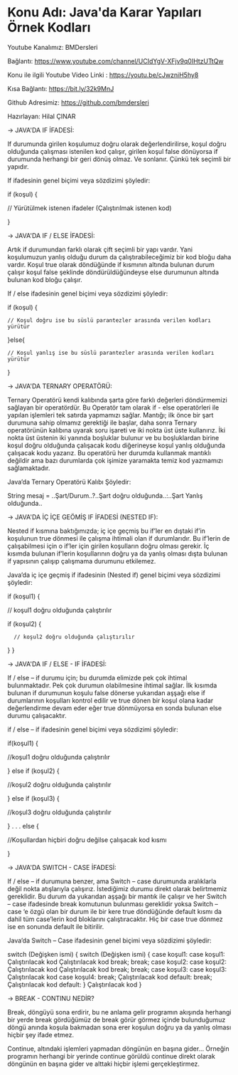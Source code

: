 # Konu Adı: Java'da Karar Yapıları Örnek Kodları

Youtube Kanalımız: BMDersleri

Bağlantı: https://www.youtube.com/channel/UCIdYgV-XFjv9q0IHtzUTtQw

Konu ile ilgili Youtube Video Linki : https://youtu.be/cJwzniH5hy8

Kısa Bağlantı: https://bit.ly/32k9MnJ

Github Adresimiz: https://github.com/bmdersleri

Hazırlayan: Hilal ÇINAR



-> JAVA'DA IF İFADESİ:

If durumunda girilen koşulumuz doğru olarak değerlendirilirse, koşul doğru olduğunda çalışması istenilen kod çalışır, girilen koşul false dönüyorsa if durumunda herhangi bir geri dönüş olmaz. Ve sonlanır. Çünkü tek seçimli bir yapıdır.

If ifadesinin genel biçimi veya sözdizimi şöyledir:

if (koşul) {

   // Yürütülmek istenen ifadeler (Çalıştırılmak istenen kod)

}
 

-> JAVA'DA IF / ELSE İFADESİ:

Artık if durumundan farklı olarak çift seçimli bir yapı vardır. Yani koşulumuzun yanlış olduğu durum da çalıştırabileceğimiz bir kod bloğu daha vardır. Koşul true olarak döndüğünde if kısmının altında bulunan durum çalışır koşul false şeklinde döndürüldüğündeyse else durumunun altında bulunan kod bloğu çalışır.

If / else ifadesinin genel biçimi veya sözdizimi şöyledir:

if (koşul)
{

    // Koşul doğru ise bu süslü parantezler arasında verilen kodları yürütür 

}else{

    // Koşul yanlış ise bu süslü parantezler arasında verilen kodları yürütür 

}
 

-> JAVA'DA TERNARY OPERATÖRÜ:

Ternary Operatörü kendi kalıbında şarta göre farklı değerleri döndürmemizi sağlayan bir operatördür. Bu Operatör tam olarak if - else operatörleri ile yapılan işlemleri tek satırda yapmamızı sağlar. Mantığı; ilk önce bir şart durumuna sahip olmamız gerektiği ile başlar, daha sonra Ternary operatörünün kalıbına uyarak soru işareti ve iki nokta üst üste kullanırız. İki nokta üst üstenin iki yanında boşluklar bulunur ve bu boşluklardan birine koşul doğru olduğunda çalışacak kodu diğerineyse koşul yanlış olduğunda çalışacak kodu yazarız. Bu operatörü her durumda kullanmak mantıklı değildir ama bazı durumlarda çok işimize yaramakta temiz kod yazmamızı sağlamaktadır.

Java’da Ternary Operatörü Kalıbı Şöyledir:

String mesaj =  ..Şart/Durum..?..Şart doğru olduğunda..:..Şart Yanlış olduğunda..


-> JAVA'DA İÇ İÇE GEÖMİŞ IF İFADESİ (NESTED IF):

Nested if kısmına baktığımızda; iç içe geçmiş bu if’ler en dıştaki if’in koşulunun true dönmesi ile çalışma ihtimali olan if durumlarıdır. Bu if’lerin de çalışabilmesi için o if’ler için girilen koşulların doğru olması gerekir. İç kısımda bulunan if’lerin koşullarının doğru ya da yanlış olması dışta bulunan if yapısının çalışıp çalışmama durumunu etkilemez.

Java’da iç içe geçmiş if ifadesinin (Nested if) genel biçimi veya sözdizimi şöyledir:


if (koşul1) 
{

   // koşul1 doğru olduğunda çalıştırılır

   if (koşul2) 
   {

      // koşul2 doğru olduğunda çalıştırılır

   }
}
 
	
-> JAVA'DA IF / ELSE - IF İFADESİ: 

If / else – if durumu için; bu durumda elimizde pek çok ihtimal bulunmaktadır. Pek çok durumun olabilmesine ihtimal sağlar. İlk kısımda bulunan if durumunun koşulu false dönerse yukarıdan aşşağı else if durumlarının koşulları kontrol edilir ve true dönen bir koşul olana kadar değerlendirme devam eder eğer true dönmüyorsa en sonda bulunan else durumu çalışacaktır.

if / else – if ifadesinin genel biçimi veya sözdizimi şöyledir:


if(koşul1)
{

//koşul1 doğru olduğunda çalıştırılır

}
else if (koşul2)
{

//koşul2 doğru olduğunda çalıştırılır

}
else if (koşul3)
{

//koşul3 doğru olduğunda çalıştırılır

}
.
.
.
else
{

//Koşullardan hiçbiri doğru değilse çalışacak kod kısmı

}


-> JAVA'DA SWITCH - CASE İFADESİ:

If / else – if durumuna benzer, ama Switch – case durumunda aralıklarla değil nokta atışlarıyla çalışırız. İstediğimiz durumu direkt olarak belirtmemiz gereklidir. Bu durum da yukarıdan aşşağı bir mantık ile çalışır ve her Switch – case ifadesinde break komutunun bulunması gereklidir yoksa Switch – case ‘e özgü olan bir durum ile bir kere true döndüğünde default kısmı da dahil tüm case’lerin kod bloklarını çalıştıracaktır. Hiç bir case true dönmez ise en sonunda default ile bitirilir.


Java’da Switch – Case ifadesinin genel biçimi veya sözdizimi şöyledir:

 switch (Değişken ismi) {						 switch (Değişken ismi) {
            case koşul1:							case koşul1:
                Çalıştırılacak kod						    Çalıştırılacak kod
                break;								    break;
            case koşul2:							case koşul2:
                Çalıştırılacak kod						    Çalıştırılacak kod
                break;								    break;
            case koşul3:							case koşul3:								
                Çalıştırılacak kod						case koşul4:
                break;								    Çalıştırılacak kod
            default:								    break;
                Çalıştırılacak kod						default:
         }									    Çalıştırılacak kod
									       }



-> BREAK - CONTINU NEDİR?

Break, döngüyü sona erdirir, bu ne anlama gelir programın akışında herhangi bir yerde break gördüğümüz de break görür görmez içinde bulunduğumuz döngü anında koşula bakmadan sona erer koşulun doğru ya da yanlış olması hiçbir şey ifade etmez.
	
Continue, altındaki işlemleri yapmadan döngünün en başına gider... Örneğin programın herhangi bir yerinde continue görüldü continue direkt olarak döngünün en başına gider ve alttaki hiçbir işlemi gerçekleştirmez.


